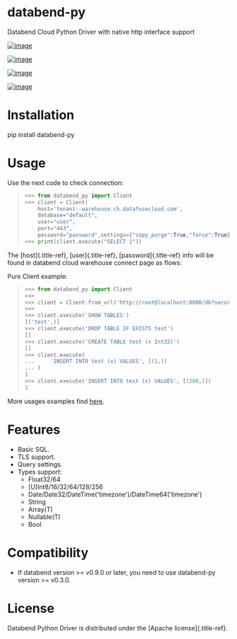 # databend-py

Databend Cloud Python Driver with native http interface support

[![image](https://img.shields.io/pypi/v/databend-py.svg)](https://pypi.org/project/databend-py)

[![image](https://coveralls.io/repos/github/databendcloud/databend-py/badge.svg?branch=master)](https://coveralls.io/github/databendcloud/databend-py?branch=master)

[![image](https://img.shields.io/pypi/l/databend-py.svg)](https://pypi.org/project/databend-py)

[![image](https://img.shields.io/pypi/pyversions/databend-py.svg)](https://pypi.org/project/databend-py)

# Installation

pip install databend-py

# Usage

Use the next code to check connection:

> ``` python
> >>> from databend_py import Client
> >>> client = Client(
>     host='tenant--warehouse.ch.datafusecloud.com',
>     database="default",
>     user="user",
>     port="443",
>     password="password",settings={"copy_purge":True,"force":True})
> >>> print(client.execute("SELECT 1"))
> ```

The [host]{.title-ref}, [user]{.title-ref}, [password]{.title-ref} info
will be found in databend cloud warehouse connect page as flows:

Pure Client example:

> ``` python
> >>> from databend_py import Client
> >>>
> >>> client = Client.from_url('http://root@localhost:8000/db?secure=False&copy_purge=True')
> >>>
> >>> client.execute('SHOW TABLES')
> [('test',)]
> >>> client.execute('DROP TABLE IF EXISTS test')
> []
> >>> client.execute('CREATE TABLE test (x Int32)')
> []
> >>> client.execute(
> ...     'INSERT INTO test (x) VALUES', [(1,)]
> ... )
> 1
> >>> client.execute('INSERT INTO test (x) VALUES', [(200,)])
> 1
> ```

More usages examples find [here](./examples).

# Features

-   Basic SQL.
-   TLS support.
-   Query settings.
-   Types support:
    -   Float32/64
    -   \[U\]Int8/16/32/64/128/256
    -   Date/Date32/DateTime(\'timezone\')/DateTime64(\'timezone\')
    -   String
    -   Array(T)
    -   Nullable(T)
    -   Bool

# Compatibility

-   If databend version \>= v0.9.0 or later, you need to use databend-py
    version \>= v0.3.0.

# License

Databend Python Driver is distributed under the [Apache
license]{.title-ref}.

